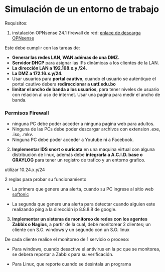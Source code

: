 # Simulación de un entorno de trabajo

Requisitos:

1. instalación OPNsense 24.1 firewall de red: [enlace de descarga OPNsense](https://opnsense.org/download/) 

Este debe cumplir con las tareas de:

- **Generar las redes LAN, WAN adémas de una DMZ.**
- **Servidor DHCP** para asignar las IPs dinámicas a los clientes de la LAN.
- **La dirección LAN a 192.168.x.y /24.**
- **La DMZ a 172.16.x.y/24.**
- Usar usuarios para **portal cautivo**, cuando el usuario se autentique el portal cautivo debera **redireccionar a uatf.edu.bo**
- **limitar el ancho de banda a los usuarios**, para tener niveles de usuario con relación al uso de internet. Usar una pagina para medir el ancho de banda.

### Permisos Firewall

- ninguna PC debe poder acceder a ninguna pagina web para adultos.
- Ninguna de las PCs debe poder descargar archivos con extension .exe, .iso, .mkv.
- Ninguna PC debe poder acceder a Youtube ni a Facebook.

2. **Implementar IDS snort o suricata** en una maquina virtual con alguna distribución de linux, además debe **integrarla a A.C.I.D. base o GRAYLOG** para tener un registro de trafico y un entorno grafico.

utilizar 10.24.x.y/24 

2 reglas para probar su funcionamiento

- La primera que genere una alerta, cuando su PC ingrese al sitio web [softonic](https://www.softonic.com)

- La segunda que genere una alerta para detectar cuando alguien este realizando ping a la dirección ip 8.8.8.8 de google.

3. **Implementar un sistema de monitoreo de redes con los agentes Zabbix o Nagios**, a partir de la cual, debé monitorear 2 clientes; un cliente con S.O. windows y un segundo con un S.O. linux

De cada cliente realice el monitoreo de 1 servicio o proceso:

- Para windows, cuando desactive el antivirus en la pc que se monitorea, se debera reportar a Zabbix para su verificación.

- Para Linux, que reporte cuando se desintala un programa








